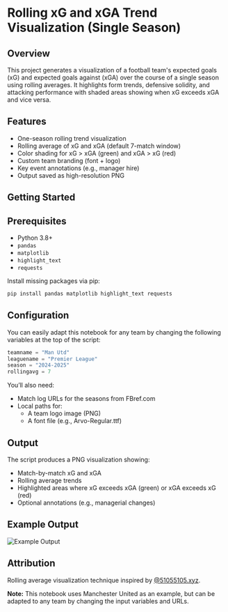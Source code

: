 # Rolling xG and xGA Trend Visualization (Single Season)

## Overview
This project generates a visualization of a football team's expected goals (xG) and expected goals against (xGA) over the course of a single season using rolling averages. It highlights form trends, defensive solidity, and attacking performance with shaded areas showing when xG exceeds xGA and vice versa.

## Features

- One-season rolling trend visualization
- Rolling average of xG and xGA (default 7-match window)
- Color shading for xG > xGA (green) and xGA > xG (red)
- Custom team branding (font + logo)
- Key event annotations (e.g., manager hire)
- Output saved as high-resolution PNG


## Getting Started

## Prerequisites

- Python 3.8+
- `pandas`
- `matplotlib`
- `highlight_text`
- `requests`

Install missing packages via pip:

```bash
pip install pandas matplotlib highlight_text requests
```

## Configuration

You can easily adapt this notebook for any team by changing the following variables at the top of the script:

```python
teamname = "Man Utd"
leaguename = "Premier League"
season = "2024-2025"
rollingavg = 7
```

You’ll also need:
- Match log URLs for the seasons from FBref.com
- Local paths for:
  - A team logo image (PNG)
  - A font file (e.g., Arvo-Regular.ttf)

## Output
The script produces a PNG visualization showing:

- Match-by-match xG and xGA
- Rolling average trends
- Highlighted areas where xG exceeds xGA (green) or xGA exceeds xG (red)
- Optional annotations (e.g., managerial changes)

## Example Output

![Example Output](assets/Man_Utd_xGxGA_2024-2025_example.png)


## Attribution

Rolling average visualization technique inspired by [@51055105.xyz](https://bsky.app/profile/51055105.xyz).

**Note:** This notebook uses Manchester United as an example, but can be adapted to any team by changing the input variables and URLs.
